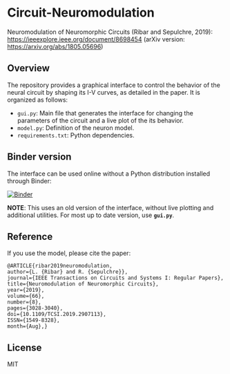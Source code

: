 # Circuit-Neuromodulation
Neuromodulation of Neuromorphic Circuits (Ribar and Sepulchre, 2019): https://ieeexplore.ieee.org/document/8698454
(arXiv version: https://arxiv.org/abs/1805.05696)

## Overview
The repository provides a graphical interface to control the behavior of the neural circuit by shaping its I-V curves, as detailed in the paper. It is organized as follows:
- `gui.py`: Main file that generates the interface for changing the parameters of the circuit and a live plot of the its behavior.
- `model.py`: Definition of the neuron model.
- `requirements.txt`: Python dependencies.

## Binder version
The interface can be used online without a Python distribution installed through Binder:

[![Binder](https://mybinder.org/badge.svg)](https://mybinder.org/v2/gh/lukaribar/circuit-neuromodulation/master?filepath=gui_old_notebook.ipynb)

**NOTE**: This uses an old version of the interface, without live plotting and additional utilities. For most up to date version, use **`gui.py`**.

## Reference
If you use the model, please cite the paper:

```
@ARTICLE{ribar2019neuromodulation,
author={L. {Ribar} and R. {Sepulchre}},
journal={IEEE Transactions on Circuits and Systems I: Regular Papers},
title={Neuromodulation of Neuromorphic Circuits},
year={2019},
volume={66},
number={8},
pages={3028-3040},
doi={10.1109/TCSI.2019.2907113},
ISSN={1549-8328},
month={Aug},}
```

## License
MIT
